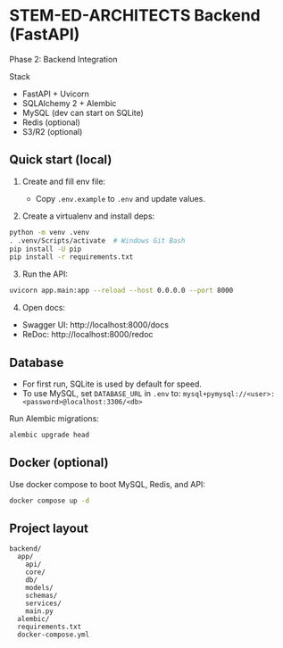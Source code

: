 # STEM-ED-ARCHITECTS Backend (FastAPI)

Phase 2: Backend Integration

Stack
- FastAPI + Uvicorn
- SQLAlchemy 2 + Alembic
- MySQL (dev can start on SQLite)
- Redis (optional)
- S3/R2 (optional)

## Quick start (local)

1. Create and fill env file:
   - Copy `.env.example` to `.env` and update values.

2. Create a virtualenv and install deps:

```bash
python -m venv .venv
. .venv/Scripts/activate  # Windows Git Bash
pip install -U pip
pip install -r requirements.txt
```

3. Run the API:

```bash
uvicorn app.main:app --reload --host 0.0.0.0 --port 8000
```

4. Open docs:
- Swagger UI: http://localhost:8000/docs
- ReDoc: http://localhost:8000/redoc

## Database
- For first run, SQLite is used by default for speed.
- To use MySQL, set `DATABASE_URL` in `.env` to:
  `mysql+pymysql://<user>:<password>@localhost:3306/<db>`

Run Alembic migrations:
```bash
alembic upgrade head
```

## Docker (optional)
Use docker compose to boot MySQL, Redis, and API:
```bash
docker compose up -d
```

## Project layout
```
backend/
  app/
    api/
    core/
    db/
    models/
    schemas/
    services/
    main.py
  alembic/
  requirements.txt
  docker-compose.yml
```